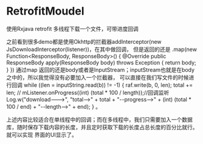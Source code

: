 # RetrofitMoudel
使用Rxjava retrofit 多线程下载一个文件，可带进度回调

之前看到很多demo都是使用Okhttp的拦截器addInterceptor(new JsDownloadInterceptor(listener))，在其中做回调，
但是返回的还是 .map(new Function<ResponseBody, ResponseBody>() {
                    @Override
                    public ResponseBody apply(ResponseBody body) throws Exception {
                        return body;
                    }
                })
                通过map 返回的还是body或者是InputStream；inputStream也就是在body之中的，所以我觉得没有必要加入一个拦截器，
                可以直接在我们写文件的时候进行回调
               while ((len = inputString.read(b)) != -1) {
                raf.write(b, 0, len);
                total += len;
//                mListener.onProgress((int) (total * 100 / length));//回调监听
                Log.w("download--->", "total-->" + total + "--progress-->" + (int) (total * 100 / end) + "--length-->" + end);
            }  。
            
            
上述内容比较适合在单线程中的回调；而在多线程中，我们只需要加入一个数据库，随时保存下载内容的长度，并且定时获取下载的长度占总长度的百分比就行。就可以实现
界面的UI显示了。
